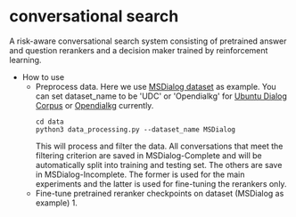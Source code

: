 # conversational search
A risk-aware conversational search system consisting of pretrained answer and question rerankers and a decision maker trained by reinforcement learning.


* How to use
  * Preprocess data. Here we use [MSDialog dataset](https://ciir.cs.umass.edu/downloads/msdialog/) as example. You can set dataset_name to be 'UDC' or 'Opendialkg' for [Ubuntu Dialog Corpus](http://dataset.cs.mcgill.ca/ubuntu-corpus-1.0/) or [Opendialkg](https://github.com/facebookresearch/opendialkg) currently.
    ```
    cd data
    python3 data_processing.py --dataset_name MSDialog
    ```
    This will process and filter the data. All conversations that meet the filtering criterion are saved in MSDialog-Complete and will be automatically split into training and testing set. The others are save in MSDialog-Incomplete. The former is used for the main experiments and the latter is used for fine-tuning the rerankers only.
  * Fine-tune pretrained reranker checkpoints on dataset (MSDialog as example)
    1. 

